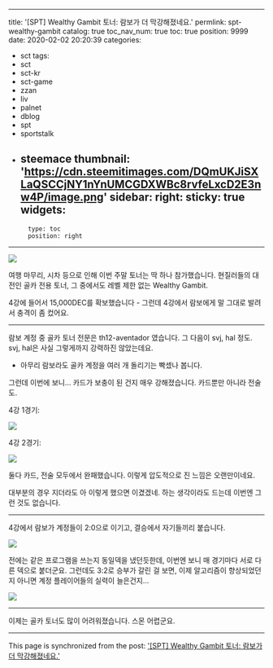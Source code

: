 
---
title: '[SPT] Wealthy Gambit 토너: 람보가 더 막강해졌네요.'
permlink: spt-wealthy-gambit
catalog: true
toc_nav_num: true
toc: true
position: 9999
date: 2020-02-02 20:20:39
categories:
- sct
tags:
- sct
- sct-kr
- sct-game
- zzan
- liv
- palnet
- dblog
- spt
- sportstalk
- steemace
thumbnail: 'https://cdn.steemitimages.com/DQmUKJiSXLaQSCCjNY1nYnUMCGDXWBc8rvfeLxcD2E3nw4P/image.png'
sidebar:
    right:
        sticky: true
widgets:
    -
        type: toc
        position: right
---


![](https://cdn.steemitimages.com/DQmUKJiSXLaQSCCjNY1nYnUMCGDXWBc8rvfeLxcD2E3nw4P/image.png)
<br>

여행 마무리, 시차 등으로 인해 이번 주말 토너는 딱 하나 참가했습니다. 현질러들의 대전인 골카 전용 토너, 그 중에서도 레벨 제한 없는 Wealthy Gambit. 

4강에 들어서 15,000DEC를 확보했습니다 - 그런데 4강에서 람보에게 말 그대로 발려서 충격이 좀 컸어요.

---

람보 계정 중 골카 토너 전문은 th12-aventador 였습니다. 그 다음이 svj, hal 정도. svj, hal은 사실 그렇게까지 강력하진 않았는데요. 

* 아무리 람보라도 골카 계정을 여러 개 돌리기는 빡셌나 봅니다.

그런데 이번에 보니... 카드가 보충이 된 건지 매우 강해졌습니다. 카드뿐만 아니라 전술도. 

4강 1경기:

![](https://cdn.steemitimages.com/DQmYWYzaMtQNus19bibQaQpFQQ9cVXUoinioVUCizuCiA87/image.png)
<br>

4강 2경기:

![](https://cdn.steemitimages.com/DQmQvPX5gqhQ2j6SLwSBpwXkPgd92Z98UR6A6Ri55Gdcw2S/image.png)
<br>

둘다 카드, 전술 모두에서 완패했습니다. 이렇게 압도적으로 진 느낌은 오랜만이네요. 

대부분의 경우 지더라도 아 이렇게 했으면 이겼겠네. 하는 생각이라도 드는데 이번엔 그런 것도 없습니다.

---

4강에서 람보가 계정들이 2:0으로 이기고, 결승에서 자기들끼리 붙습니다.

![](https://cdn.steemitimages.com/DQmSCCsdndVz9pcVj3Zbp5EyR2xqvZjgyx3djP7L9dyZZFA/image.png)
<br>

전에는 같은 프로그램을 쓰는지 동일덱을 냈던듯한데, 이번엔 보니 매 경기마다 서로 다른 덱으로 붙더군요. 그런데도 3:2로 승부가 갈린 걸 보면, 이제 알고리즘이 향상되었던지 아니면 계정 플레이어들의 실력이 늘은건지...

![](https://cdn.steemitimages.com/DQmRAwYjstca9SFmEVDt3BPRAoDwFD1hGcMxEgf833L4idr/image.png)
<br>

---

이제는 골카 토너도 많이 어려워졌습니다. 스몬 어렵군요.

- - -

This page is synchronized from the post: ['[SPT] Wealthy Gambit 토너: 람보가 더 막강해졌네요.'](https://steemit.com/@glory7/spt-wealthy-gambit)
